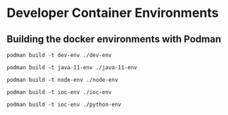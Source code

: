# Developer Container Environments


## Building the docker environments with Podman

```script
podman build -t dev-env ./dev-env
```

```script
podman build -t java-11-env ./java-11-env
```

```script
podman build -t node-env ./node-env
```

```script
podman build -t ioc-env ./ioc-env
```

```script
podman build -t ioc-env ./python-env
```